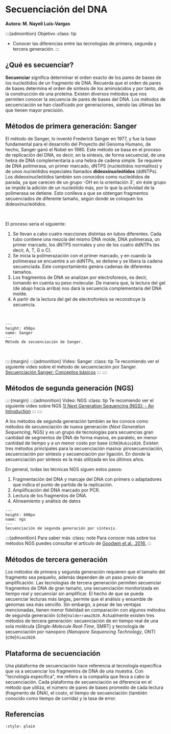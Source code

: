# Secuenciación del DNA
**Autora: M. Nayeli Luis-Vargas**

:::{admonition} Objetivo
:class: tip
* Conocer las diferencias entre las tecnologías de primera, segunda y tercera generación.
:::

## ¿Qué es secuenciar?

**Secuenciar** significa determinar el orden exacto de los pares de bases de los nucleótidos de un fragmento de DNA. Recuerda que el orden de pares de bases determina el orden de síntesis de los aminoácidos y por tanto, de la construcción de una proteína. Existen diversos métodos que nos permiten conocer la secuencia de pares de bases del DNA. Los métodos de secuenciación se han clasificado por generaciones, siendo las últimas las que tienen mayor precisión.

## Métodos de primera generación: Sanger

El método de Sanger, lo inventó Frederick Sanger en 1977, y fue la base fundamental para el desarrollo del Proyecto del Genoma Humano, de hecho, Sanger ganó el Nobel en 1980. Este método se basa en el proceso de replicación del DNA, es decir,  en la síntesis, de forma secuencial, de una hebra de DNA complementaria a una hebra de cadena simple. Se requiere de DNA polimerasa, un primer marcado, dNTPS (nucleótidos normalitos) y de unos nucleótidos especiales llamados **dideoxinucleótidos** (ddNTPs). Los dideoxinucleótidos también son conocidos como nucleótidos de parada, ya que carecen de un grupo -OH en la orientación 3', sin éste grupo se impide la adición de un nucleótido más, por lo que la actividad de la polimerasa se detiene.  Esto conlleva a que se obtengan fragmentos secuenciados de diferente tamaño, según donde se coloquen los dideoxinucleótidos.

<br>

El proceso sería el siguiente:
<br>
1. Se llevan a cabo cuatro reacciones distintas en tubos diferentes. Cada tubo contiene una mezcla del mismo DNA molde, DNA polimerasa, un primer marcado, los dNTPS normales y uno de los cuatro ddNTPs (es decir, A, T, G o C).
2. Se inicia la polimerazación con el primer marcado, y en cuando la polimerasa se encuentre a un ddNTPs, se detiene y se libera la cadena secuenciada. Éste comportamiento genera cadenas de diferentes tamaños.
3. Los fragmentos de DNA se analizan por electroforesis, es decir, tomando en cuenta su peso  molecular. De manera que, la lectura del gel (de abajo hacia arriba) nos dará la secuencia complementaria del DNA molde.
4. A partir de la lectura del gel de electroforésis se reconstruye la secuencia.

<br>

```{figure} ../images/sanger.png
---
height: 450px
name: Sanger
---
Método de secuenciación de Sanger.
```

<br>

::::{margin}
:::{admonition} Video: Sanger
:class: tip
Te recomiendo ver el siguiente video sobre el método de secuenciación por Sanger.
<a href = "https://www.youtube.com/watch?v=oeJoTZCRrvU&t=140s&ab_channel=BrandonOrtizCasas">Secuenciación Sanger: Conceptos básicos</a>
:::
::::

## Métodos de segunda generación (NGS)

::::{margin}
:::{admonition} Video: NGS
:class: tip
Te recomiendo ver el siguiente video sobre NGS
<a href = "https://www.youtube.com/watch?v=jFCD8Q6qSTM&ab_channel=AppliedBiologicalMaterials-abm">1) Next Generation Sequencing (NGS): - An Introduction</a>
:::
::::


A los métodos de segunda generación también se les conoce como métodos de secuenciación de nueva generación (*Next Generation Sequencing*, NGS) y es un grupo de tecnologías para secuencias gran cantidad de segmentos de DNA de forma masiva, en paralelo, en menor cantidad de tiempo y a un menor costo por base {cite}`Rubio2020`. Existen tres métodos principales para la secuenciación masiva: pirosecuenciación, secuenciación por síntesis y secuenciación por ligación. En donde la secuenciación por síntesis  es la más utilizada en los últimos años.
<br>

En general, todas las técnicas NGS siguen estos pasos:

1. Fragmentación del DNA y marcaje del DNA con primers o adaptadores que indica el punto de partida de la replicación.
2. Amplificación del DNA marcado por PCR.
3. Lectura de los fragmentos de DNA.
4. Alineamiento y análisis de datos

```{figure} ../images/ngs-illumina.png
---
height: 600px
name: ngs
---
Secuenciación de segunda generación por síntesis.
```

:::{admonition} Para saber más
:class: note
Para conocer más sobre los métodos NGS puedes consultar el artículo de <a href = "https://drive.google.com/file/d/1yRMEmjYNChjMwW020_fn9O5gs-lEXgC5/view?usp=sharing">Goodwin et al., 2016.</a>
:::

## Métodos de tercera generación
Los métodos de primera y segunda generación requieren que el tamaño del fragmento sea pequeño, además dependen de un paso previo de amplificación. Las tecnologías de tercera generación permiten secuenciar fragmentos de DNA de gran tamaño, una secuenciación monitorizada en tiempo real y secuenciar sin amplificar. El hecho de que se pueda secuenciar lecturas más largas, permite que el análisis y ensamble de genomas sea más sencillo. Sin embargo, a pesar de las ventajas mencionadas, tienen menor fidelidad en comparación con algunos métodos de segunda generación {cite}`Valderrama2020`. Actualmente existen tres métodos de tercera generación: secuenciación de en tiempo real de una sola  molécula (*Single-Molecule Real-Time*, SMRT) y tecnología de secuenciación por nanoporo (*Nanopore Sequencing Technology*, ONT) {cite}`Xiao2020`.  

## Plataforma de secuenciación
Una plataforma de secuenciación hace referencia al tecnología específica que va a secuenciar los fragmentos de DNA de una muestra. Con "tecnología específica", me refiero a la compañía que lleva a cabo la secuenciación. Cada plataforma de secuenciación se diferencia en el método que utiliza, el número de pares de bases promedio de cada lectura (fragmento de DNA), el costo, el tiempo de secuenciación (también conocido como tiempo de corrida) y la tasa de error.



## Referencias

```{bibliography}
:style: plain
```
